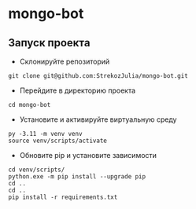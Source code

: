 # mongo-bot

## Запуск проекта
- Склонируйте репозиторий
```
git clone git@github.com:StrekozJulia/mongo-bot.git
```
- Перейдите в директорию проекта
```
cd mongo-bot
```
- Установите и активируйте виртуальную среду
```
py -3.11 -m venv venv
source venv/scripts/activate
```
- Обновите pip и установите зависимости
```
cd venv/scripts/
python.exe -m pip install --upgrade pip
cd ..
cd ..
pip install -r requirements.txt
```